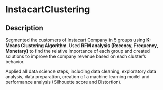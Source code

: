 # InstacartClustering

## Description
Segmented the customers of Instacart Company in 5 groups using
**K-Means Clustering Algorithm**. Used **RFM analysis (Recency,
Frequency, Monetary)** to find the relative importance of each group
and created solutions to improve the company revenue based on
each cluster’s behavior.

Applied all data science steps, including data cleaning, exploratory
data analysis, data preparation, creation of a machine learning model
and performance analysis (Silhouette score and Distortion).
